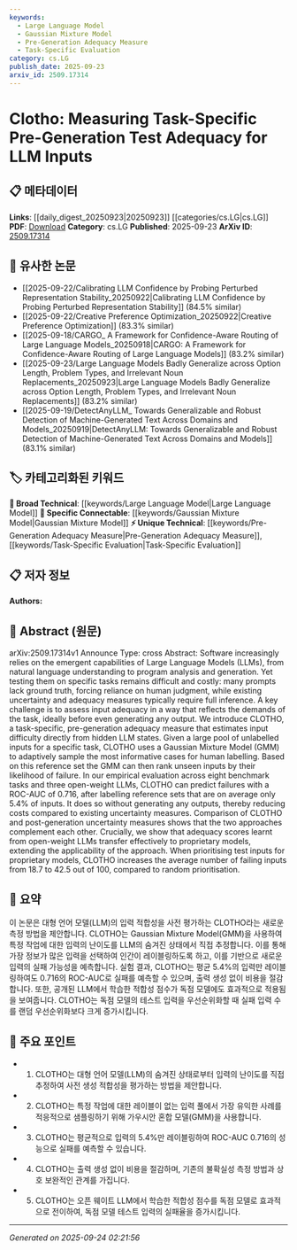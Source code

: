 ```yaml
---
keywords:
  - Large Language Model
  - Gaussian Mixture Model
  - Pre-Generation Adequacy Measure
  - Task-Specific Evaluation
category: cs.LG
publish_date: 2025-09-23
arxiv_id: 2509.17314
---
```


<!-- KEYWORD_LINKING_METADATA:
{
  "processed_timestamp": "2025-09-24T02:21:56.302445",
  "vocabulary_version": "1.0",
  "selected_keywords": [
    "Large Language Model",
    "Gaussian Mixture Model",
    "Pre-Generation Adequacy Measure",
    "Task-Specific Evaluation"
  ],
  "rejected_keywords": [],
  "similarity_scores": {
    "Large Language Model": 0.85,
    "Gaussian Mixture Model": 0.78,
    "Pre-Generation Adequacy Measure": 0.79,
    "Task-Specific Evaluation": 0.77
  },
  "extraction_method": "AI_prompt_based",
  "budget_applied": true,
  "candidates_json": {
    "candidates": [
      {
        "surface": "Large Language Models",
        "canonical": "Large Language Model",
        "aliases": [
          "LLM",
          "Language Model"
        ],
        "category": "broad_technical",
        "rationale": "Large Language Models are central to the study and are a key concept in machine learning, linking to various applications and methodologies.",
        "novelty_score": 0.45,
        "connectivity_score": 0.9,
        "specificity_score": 0.6,
        "link_intent_score": 0.85
      },
      {
        "surface": "Gaussian Mixture Model",
        "canonical": "Gaussian Mixture Model",
        "aliases": [
          "GMM"
        ],
        "category": "specific_connectable",
        "rationale": "Gaussian Mixture Models are used in the paper for sampling and ranking inputs, providing a specific statistical method that connects to broader statistical learning concepts.",
        "novelty_score": 0.7,
        "connectivity_score": 0.75,
        "specificity_score": 0.8,
        "link_intent_score": 0.78
      },
      {
        "surface": "pre-generation adequacy measure",
        "canonical": "Pre-Generation Adequacy Measure",
        "aliases": [
          "input adequacy measure"
        ],
        "category": "unique_technical",
        "rationale": "This measure is a novel concept introduced in the paper, crucial for assessing input adequacy before output generation, linking to task-specific evaluation techniques.",
        "novelty_score": 0.85,
        "connectivity_score": 0.65,
        "specificity_score": 0.82,
        "link_intent_score": 0.79
      },
      {
        "surface": "task-specific",
        "canonical": "Task-Specific Evaluation",
        "aliases": [
          "task-focused",
          "task-oriented"
        ],
        "category": "unique_technical",
        "rationale": "Task-specific evaluation is a core theme of the paper, emphasizing the need for tailored assessment methods in LLM applications.",
        "novelty_score": 0.65,
        "connectivity_score": 0.7,
        "specificity_score": 0.75,
        "link_intent_score": 0.77
      }
    ],
    "ban_list_suggestions": [
      "method",
      "experiment",
      "performance"
    ]
  },
  "decisions": [
    {
      "candidate_surface": "Large Language Models",
      "resolved_canonical": "Large Language Model",
      "decision": "linked",
      "scores": {
        "novelty": 0.45,
        "connectivity": 0.9,
        "specificity": 0.6,
        "link_intent": 0.85
      }
    },
    {
      "candidate_surface": "Gaussian Mixture Model",
      "resolved_canonical": "Gaussian Mixture Model",
      "decision": "linked",
      "scores": {
        "novelty": 0.7,
        "connectivity": 0.75,
        "specificity": 0.8,
        "link_intent": 0.78
      }
    },
    {
      "candidate_surface": "pre-generation adequacy measure",
      "resolved_canonical": "Pre-Generation Adequacy Measure",
      "decision": "linked",
      "scores": {
        "novelty": 0.85,
        "connectivity": 0.65,
        "specificity": 0.82,
        "link_intent": 0.79
      }
    },
    {
      "candidate_surface": "task-specific",
      "resolved_canonical": "Task-Specific Evaluation",
      "decision": "linked",
      "scores": {
        "novelty": 0.65,
        "connectivity": 0.7,
        "specificity": 0.75,
        "link_intent": 0.77
      }
    }
  ]
}
-->

# Clotho: Measuring Task-Specific Pre-Generation Test Adequacy for LLM Inputs

## 📋 메타데이터

**Links**: [[daily_digest_20250923|20250923]] [[categories/cs.LG|cs.LG]]
**PDF**: [Download](https://arxiv.org/pdf/2509.17314.pdf)
**Category**: cs.LG
**Published**: 2025-09-23
**ArXiv ID**: [2509.17314](https://arxiv.org/abs/2509.17314)

## 🔗 유사한 논문
- [[2025-09-22/Calibrating LLM Confidence by Probing Perturbed Representation Stability_20250922|Calibrating LLM Confidence by Probing Perturbed Representation Stability]] (84.5% similar)
- [[2025-09-22/Creative Preference Optimization_20250922|Creative Preference Optimization]] (83.3% similar)
- [[2025-09-18/CARGO_ A Framework for Confidence-Aware Routing of Large Language Models_20250918|CARGO: A Framework for Confidence-Aware Routing of Large Language Models]] (83.2% similar)
- [[2025-09-23/Large Language Models Badly Generalize across Option Length, Problem Types, and Irrelevant Noun Replacements_20250923|Large Language Models Badly Generalize across Option Length, Problem Types, and Irrelevant Noun Replacements]] (83.2% similar)
- [[2025-09-19/DetectAnyLLM_ Towards Generalizable and Robust Detection of Machine-Generated Text Across Domains and Models_20250919|DetectAnyLLM: Towards Generalizable and Robust Detection of Machine-Generated Text Across Domains and Models]] (83.1% similar)

## 🏷️ 카테고리화된 키워드
**🧠 Broad Technical**: [[keywords/Large Language Model|Large Language Model]]
**🔗 Specific Connectable**: [[keywords/Gaussian Mixture Model|Gaussian Mixture Model]]
**⚡ Unique Technical**: [[keywords/Pre-Generation Adequacy Measure|Pre-Generation Adequacy Measure]], [[keywords/Task-Specific Evaluation|Task-Specific Evaluation]]

## 📋 저자 정보

**Authors:** 

## 📄 Abstract (원문)

arXiv:2509.17314v1 Announce Type: cross 
Abstract: Software increasingly relies on the emergent capabilities of Large Language Models (LLMs), from natural language understanding to program analysis and generation. Yet testing them on specific tasks remains difficult and costly: many prompts lack ground truth, forcing reliance on human judgment, while existing uncertainty and adequacy measures typically require full inference. A key challenge is to assess input adequacy in a way that reflects the demands of the task, ideally before even generating any output. We introduce CLOTHO, a task-specific, pre-generation adequacy measure that estimates input difficulty directly from hidden LLM states. Given a large pool of unlabelled inputs for a specific task, CLOTHO uses a Gaussian Mixture Model (GMM) to adaptively sample the most informative cases for human labelling. Based on this reference set the GMM can then rank unseen inputs by their likelihood of failure. In our empirical evaluation across eight benchmark tasks and three open-weight LLMs, CLOTHO can predict failures with a ROC-AUC of 0.716, after labelling reference sets that are on average only 5.4% of inputs. It does so without generating any outputs, thereby reducing costs compared to existing uncertainty measures. Comparison of CLOTHO and post-generation uncertainty measures shows that the two approaches complement each other. Crucially, we show that adequacy scores learnt from open-weight LLMs transfer effectively to proprietary models, extending the applicability of the approach. When prioritising test inputs for proprietary models, CLOTHO increases the average number of failing inputs from 18.7 to 42.5 out of 100, compared to random prioritisation.

## 📝 요약

이 논문은 대형 언어 모델(LLM)의 입력 적합성을 사전 평가하는 CLOTHO라는 새로운 측정 방법을 제안합니다. CLOTHO는 Gaussian Mixture Model(GMM)을 사용하여 특정 작업에 대한 입력의 난이도를 LLM의 숨겨진 상태에서 직접 추정합니다. 이를 통해 가장 정보가 많은 입력을 선택하여 인간이 레이블링하도록 하고, 이를 기반으로 새로운 입력의 실패 가능성을 예측합니다. 실험 결과, CLOTHO는 평균 5.4%의 입력만 레이블링하여도 0.716의 ROC-AUC로 실패를 예측할 수 있으며, 출력 생성 없이 비용을 절감합니다. 또한, 공개된 LLM에서 학습한 적합성 점수가 독점 모델에도 효과적으로 적용됨을 보여줍니다. CLOTHO는 독점 모델의 테스트 입력을 우선순위화할 때 실패 입력 수를 랜덤 우선순위화보다 크게 증가시킵니다.

## 🎯 주요 포인트

- 1. CLOTHO는 대형 언어 모델(LLM)의 숨겨진 상태로부터 입력의 난이도를 직접 추정하여 사전 생성 적합성을 평가하는 방법을 제안합니다.
- 2. CLOTHO는 특정 작업에 대한 레이블이 없는 입력 풀에서 가장 유익한 사례를 적응적으로 샘플링하기 위해 가우시안 혼합 모델(GMM)을 사용합니다.
- 3. CLOTHO는 평균적으로 입력의 5.4%만 레이블링하여 ROC-AUC 0.716의 성능으로 실패를 예측할 수 있습니다.
- 4. CLOTHO는 출력 생성 없이 비용을 절감하며, 기존의 불확실성 측정 방법과 상호 보완적인 관계를 가집니다.
- 5. CLOTHO는 오픈 웨이트 LLM에서 학습한 적합성 점수를 독점 모델로 효과적으로 전이하여, 독점 모델 테스트 입력의 실패율을 증가시킵니다.


---

*Generated on 2025-09-24 02:21:56*